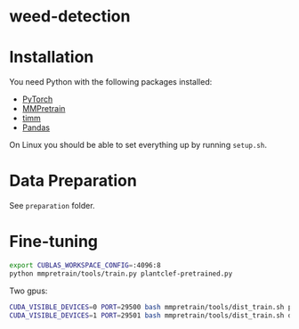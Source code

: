 # weed-detection

# Installation
You need Python with the following packages installed:
- [PyTorch](https://pytorch.org/get-started/locally/)
- [MMPretrain](https://mmpretrain.readthedocs.io/en/latest/get_started.html)
- [timm](https://timm.fast.ai/)
- [Pandas](https://pandas.pydata.org/pandas-docs/stable/getting_started/)

On Linux you should be able to set everything up by running `setup.sh`.

# Data Preparation
See `preparation` folder.

# Fine-tuning
```bash
export CUBLAS_WORKSPACE_CONFIG=:4096:8
python mmpretrain/tools/train.py plantclef-pretrained.py
```

Two gpus:
```bash
CUDA_VISIBLE_DEVICES=0 PORT=29500 bash mmpretrain/tools/dist_train.sh plantclef-pretrained.py 1
CUDA_VISIBLE_DEVICES=1 PORT=29501 bash mmpretrain/tools/dist_train.sh dinov2-pretrained.py 1
```